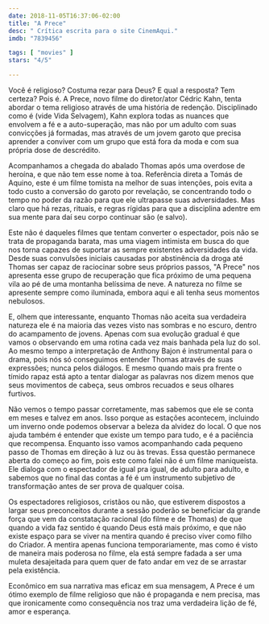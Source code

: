 ```yaml
---
date: 2018-11-05T16:37:06-02:00
title: "A Prece"
desc: " Crítica escrita para o site CinemAqui."
imdb: "7839456"

tags: [ "movies" ]
stars: "4/5"

---
```

Você é religioso? Costuma rezar para Deus? E qual a resposta? Tem certeza? Pois é. A Prece, novo filme do diretor/ator Cédric Kahn, tenta abordar o tema religioso através de uma história de redenção. Disciplinado como é (vide Vida Selvagem), Kahn explora todas as nuances que envolvem a fé e a auto-superação, mas não por um adulto com suas convicções já formadas, mas através de um jovem garoto que precisa aprender a conviver com um grupo que está fora da moda e com sua própria dose de descrédito.

Acompanhamos a chegada do abalado Thomas após uma overdose de heroína, e que não tem esse nome à toa. Referência direta a Tomás de Aquino, este é um filme tomista na melhor de suas intenções, pois evita a todo custo a conversão do garoto por revelação, se concentrando todo o tempo no poder da razão para que ele ultrapasse suas adversidades. Mas claro que há rezas, rituais, e regras rígidas para que a disciplina adentre em sua mente para daí seu corpo continuar são (e salvo).

Este não é daqueles filmes que tentam converter o espectador, pois não se trata de propaganda barata, mas uma viagem intimista em busca do que nos torna capazes de suportar as sempre existentes adversidades da vida. Desde suas convulsões iniciais causadas por abstinência da droga até Thomas ser capaz de raciocinar sobre seus próprios passos, "A Prece" nos apresenta esse grupo de recuperação que fica próximo de uma pequena vila ao pé de uma montanha belíssima de neve. A natureza no filme se apresente sempre como iluminada, embora aqui e ali tenha seus momentos nebulosos.

E, olhem que interessante, enquanto Thomas não aceita sua verdadeira natureza ele é na maioria das vezes visto nas sombras e no escuro, dentro do acampamento de jovens. Apenas com sua evolução gradual é que vamos o observando em uma rotina cada vez mais banhada pela luz do sol. Ao mesmo tempo a interpretação de Anthony Bajon é instrumental para o drama, pois nós só conseguimos entender Thomas através de suas expressões; nunca pelos diálogos. E mesmo quando mais pra frente o tímido rapaz está apto a tentar dialogar as palavras nos dizem menos que seus movimentos de cabeça, seus ombros recuados e seus olhares furtivos.

Não vemos o tempo passar corretamente, mas sabemos que ele se conta em meses e talvez em anos. Isso porque as estações acontecem, incluindo um inverno onde podemos observar a beleza da alvidez do local. O que nos ajuda também é entender que existe um tempo para tudo, e é a paciência que recompensa. Enquanto isso vamos acompanhando cada pequeno passo de Thomas em direção à luz ou às trevas. Essa questão permanece aberta do começo ao fim, pois este como falei não é um filme maniqueísta. Ele dialoga com o espectador de igual pra igual, de adulto para adulto, e sabemos que no final das contas a fé é um instrumento subjetivo de transformação antes de ser prova de qualquer coisa.

Os espectadores religiosos, cristãos ou não, que estiverem dispostos a largar seus preconceitos durante a sessão poderão se beneficiar da grande força que vem da constatação racional (do filme e de Thomas) de que quando a vida faz sentido é quando Deus está mais próximo, e que não existe espaço para se viver na mentira quando é preciso viver como filho do Criador. A mentira apenas funciona temporariamente, mas como é visto de maneira mais poderosa no filme, ela está sempre fadada a ser uma muleta desajeitada para quem quer de fato andar em vez de se arrastar pela existência.

Econômico em sua narrativa mas eficaz em sua mensagem, A Prece é um ótimo exemplo de filme religioso que não é propaganda e nem precisa, mas que ironicamente como consequência nos traz uma verdadeira lição de fé, amor e esperança.
